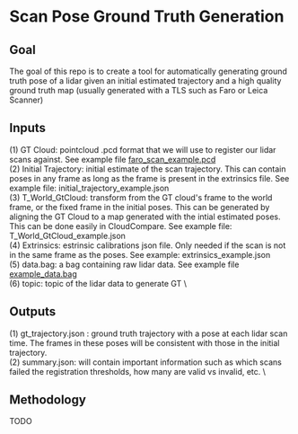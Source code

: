 # Scan Pose Ground Truth Generation

## Goal 

The goal of this repo is to create a tool for automatically generating ground truth pose of a lidar given an initial estimated trajectory and a high quality ground truth map (usually generated with a TLS such as Faro or Leica Scanner)

## Inputs
(1) GT Cloud: pointcloud .pcd format that we will use to register our lidar scans against. See example file [faro_scan_example.pcd](https://drive.google.com/drive/folders/1bAhRpu_As0sGS_tI8mjO6d2NTeJn8nDz?usp=share_link) \
(2) Initial Trajectory: initial estimate of the scan trajectory. This can contain poses in any frame as long as the frame is present in the extrinsics file. See example file: initial_trajectory_example.json\
(3) T_World_GtCloud: transform from the GT cloud's frame to the world frame, or the fixed frame in the initial poses. This can be generated by aligning the GT Cloud to a map generated with the intial estimated poses. This can be done easily in CloudCompare. See example file: T_World_GtCloud_example.json \
(4) Extrinsics: estrinsic calibrations json file. Only needed if the scan is not in the same frame as the poses. See example: extrinsics_example.json \
(5) data.bag: a bag containing raw lidar data. See example file [example_data.bag](https://drive.google.com/drive/folders/1bAhRpu_As0sGS_tI8mjO6d2NTeJn8nDz?usp=share_link) \
(6) topic: topic of the lidar data to generate GT \

## Outputs
(1) gt_trajectory.json : ground truth trajectory with a pose at each lidar scan time. The frames in these poses will be consistent with those in the initial trajectory.\
(2) summary.json: will contain important information such as which scans failed the registration thresholds, how many are valid vs invalid, etc. \

## Methodology

TODO
